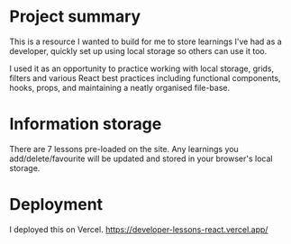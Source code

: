# Project summary
This is a resource I wanted to build for me to store learnings I've had as a developer, quickly set up using local storage so others can use it too. 

I used it as an opportunity to practice working with local storage, grids, filters and various React best practices including functional components, hooks, props, and maintaining a neatly organised file-base.

# Information storage
There are 7 lessons pre-loaded on the site. Any learnings you add/delete/favourite will be updated and stored in your browser's local storage.


# Deployment
I deployed this on Vercel. https://developer-lessons-react.vercel.app/

